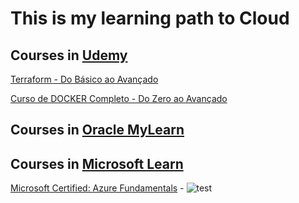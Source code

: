 # This is my learning path to Cloud

## Courses in [Udemy](https://www.udemy.com/)

[Terraform - Do Básico ao Avançado](https://www.udemy.com/course/terraform-do-basico-ao-avancado/?couponCode=SKILLS4SALEB) 

[Curso de DOCKER Completo - Do Zero ao Avançado](https://www.udemy.com/course/docker-zero-avancado/?couponCode=SKILLS4SALEB) 

## Courses in [Oracle MyLearn](https://mylearn.oracle.com/ou/home)

## Courses in [Microsoft Learn](https://learn.microsoft.com/)

[Microsoft Certified: Azure Fundamentals](https://learn.microsoft.com/pt-br/credentials/certifications/azure-fundamentals/?practice-assessment-type=certification) - ![test](https://learn.microsoft.com/api/credentials/share/pt-br/HeitorRapcinski/DE51A9FE23657F98?sharingId=44A36E9198D085BB)


<a href="https://learn.microsoft.com/api/credentials/share/pt-br/HeitorRapcinski/DE51A9FE23657F98?sharingId=44A36E9198D085B"><img src="https://learn.microsoft.com/favicon.ico" height="16px" width="16px"/></a>

